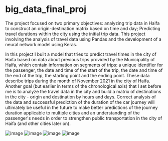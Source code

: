 # big_data_final_proj
The project focused on two primary objectives: analyzing trip data in Haifa to construct an origin-destination matrix based on time and day; Predicting travel durations within the city using the initial trip data. 
This project involving the analysis of travel data using Pandas and the development of a neural network model using Keras. 

In this project I built a model that tries to predict travel times in the city of Haifa based on data about previous trips provided by the Municipality of Haifa, which contain information on segments of trips: a unique identifier for the passenger, the date and time of the start of the trip, the date and time of the end of the trip, the starting point and the ending point. These data describe trips during the month of November 2021 in the city of Haifa. Another goal (but earlier in terms of the chronological axis) that I set before me is to analyze the travel data in the city and build a matrix of destinations in the city - origin and destination by hours and days.
Correct analysis of the data and successful prediction of the duration of the car journey will ultimately be useful in the future to make better predictions of the journey duration applicable to multiple cities and an understanding of the passenger's needs in order to strengthen public transportation in the city of Haifa (and other cities later on).


![image](https://github.com/NoamBenBarak/big_data_final_proj/assets/151384160/b85c2d65-b5fa-454a-8ece-3e2b7721eb35)
![image](https://github.com/NoamBenBarak/big_data_final_proj/assets/151384160/ccc8ca49-cc18-46f0-a292-d924c2f0bef0)
![image](https://github.com/NoamBenBarak/big_data_final_proj/assets/151384160/294e07b6-59a5-4e51-8d64-2e3198218a5d)
![image](https://github.com/NoamBenBarak/big_data_final_proj/assets/151384160/580f2cdb-4894-4c8b-bca2-27652949418a)

